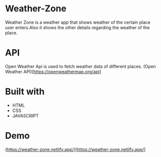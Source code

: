 # Weather-Zone
Weather Zone is a weather app that shows weather of the certain place user enters.Also it 
shows the other details regarding the weather of the place.
# API
Open Weather Api is used to fetch weather data of different places.
(Open Weather API)[https://openweathermap.org/api]
# Built with
- HTML
- CSS
- JAVASCRIPT
# Demo
(https://weather-zone.netlify.app/)[https://weather-zone.netlify.app/]

